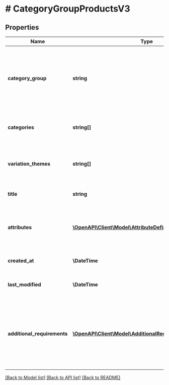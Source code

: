# # CategoryGroupProductsV3

## Properties

Name | Type | Description | Notes
------------ | ------------- | ------------- | -------------
**category_group** | **string** | a category group defines a list of categories and the market place attributes for these categories. | [optional]
**categories** | **string[]** | the list of the categories for this category group. | [optional]
**variation_themes** | **string[]** | overview of all attributes that can be used to create variantions. | [optional]
**title** | **string** | shows how our product title is built | [optional]
**attributes** | [**\OpenAPI\Client\Model\AttributeDefinitionProductsV3[]**](AttributeDefinitionProductsV3.md) | list of the market place attributes for the categories of this group. | [optional]
**created_at** | **\DateTime** | creation date date of the category. | [optional]
**last_modified** | **\DateTime** | last modification date of the category. | [optional]
**additional_requirements** | [**\OpenAPI\Client\Model\AdditionalRequirementProductsV3[]**](AdditionalRequirementProductsV3.md) | a list of general requirements for certain product attributes that apply to all categories in the category group | [optional]

[[Back to Model list]](../../README.md#models) [[Back to API list]](../../README.md#endpoints) [[Back to README]](../../README.md)
